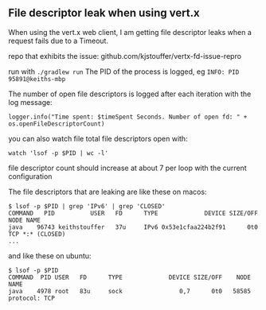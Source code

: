 ## File descriptor leak when using vert.x

When using the vert.x web client, I am getting file descriptor leaks when a request fails due to a Timeout.

repo that exhibits the issue: github.com/kjstouffer/vertx-fd-issue-repro

run with `./gradlew run`
The PID of the process is logged, eg `INFO: PID 95891@keiths-mbp`  

The number of open file descriptors is logged after each iteration with the log message:
```
logger.info("Time spent: $timeSpent Seconds. Number of open fd: " + os.openFileDescriptorCount)
```

you can also watch file total file descriptors open with:
```
watch 'lsof -p $PID | wc -l'
```
file descriptor count should increase at about 7 per loop with the current configuration

The file descriptors that are leaking are like these on macos:

```
$ lsof -p $PID | grep 'IPv6' | grep 'CLOSED'
COMMAND   PID          USER   FD      TYPE             DEVICE SIZE/OFF     NODE NAME
java    96743 keithstouffer   37u     IPv6 0x53e1cfaa224b2f91      0t0      TCP *:* (CLOSED)
...
```

and like these on ubuntu:
```
$ lsof -p $PID
COMMAND  PID USER   FD      TYPE             DEVICE SIZE/OFF    NODE NAME
java    4978 root   83u     sock                0,7      0t0   58585 protocol: TCP
```
